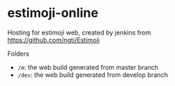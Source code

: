 # estimoji-online

Hosting for estimoji web, created by jenkins from https://github.com/ngti/Estimoji

Folders

- `/m`: the web build generated from master branch
- `/dev`: the web build generated from develop branch
